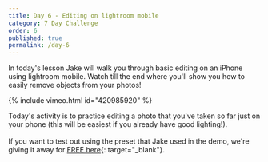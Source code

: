 ```yaml
---
title: Day 6 - Editing on lightroom mobile
category: 7 Day Challenge
order: 6
published: true
permalink: /day-6
---
```


In today's lesson Jake will walk you through basic editing on an iPhone using lightroom mobile. Watch till the end where you'll show you how to easily remove objects from your photos\!&nbsp;

{% include vimeo.html id="420985920" %}

Today's activity is to practice editing a photo that you've taken so far just on your phone (this will be easiest if you already have good lighting\!).&nbsp;<br><br>If you want to test out using the preset that Jake used in the demo, we're giving it away for [FREE here](https://thisismaja.com/#free-preset){: target="_blank"}.&nbsp;
